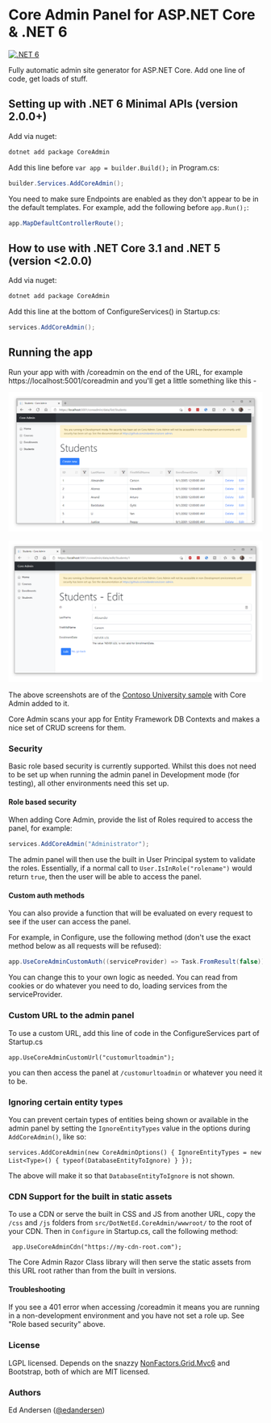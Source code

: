 # Core Admin Panel for ASP.NET Core & .NET 6

[![.NET 6](https://github.com/edandersen/core-admin/actions/workflows/dotnet-core.yml/badge.svg)](https://github.com/edandersen/core-admin/actions/workflows/dotnet-core.yml)

Fully automatic admin site generator for ASP.NET Core. Add one line of code, get loads of stuff.

## Setting up with .NET 6 Minimal APIs (version 2.0.0+)

Add via nuget:

```csharp
dotnet add package CoreAdmin
```

Add this line before ```var app = builder.Build();``` in Program.cs:

```csharp
builder.Services.AddCoreAdmin();
```

You need to make sure Endpoints are enabled as they don't appear to be in the default templates. For example, add the following before ```app.Run();```:

```csharp
app.MapDefaultControllerRoute();
```

## How to use with .NET Core 3.1 and .NET 5 (version <2.0.0)

Add via nuget:

```csharp
dotnet add package CoreAdmin
```

Add this line at the bottom of ConfigureServices() in Startup.cs:

```csharp
services.AddCoreAdmin();
```
## Running the app

Run your app with with /coreadmin on the end of the URL, for example https://localhost:5001/coreadmin and you'll get a little something like this -

![Screenshot of core admin](docs/screenshot-1.PNG "Core Admin")

![Screenshot of core admin](docs/screenshot-2.png "Core Admin")

The above screenshots are of the [Contoso University sample](https://github.com/dotnet/AspNetCore.Docs/tree/master/aspnetcore/data/ef-rp/intro/samples/cu30) with Core Admin added to it.

Core Admin scans your app for Entity Framework DB Contexts and makes a nice set of CRUD screens for them.

### Security

Basic role based security is currently supported. Whilst this does not need to be set up when running the admin panel in Development mode (for testing), all other environments need this set up.

#### Role based security

When adding Core Admin, provide the list of Roles required to access the panel, for example:

```csharp
services.AddCoreAdmin("Administrator");
```

The admin panel will then use the built in User Principal system to validate the roles. Essentially, if a normal call to ```User.IsInRole("rolename")``` would return ```true```, then the user will be able to access the panel.

#### Custom auth methods

You can also provide a function that will be evaluated on every request to see if the user can access the panel.

For example, in Configure, use the following method (don't use the exact method below as all requests will be refused):

```csharp
app.UseCoreAdminCustomAuth((serviceProvider) => Task.FromResult(false));
```

You can change this to your own logic as needed. You can read from cookies or do whatever you need to do, loading services from the serviceProvider.

### Custom URL to the admin panel

To use a custom URL, add this line of code in the ConfigureServices part of Startup.cs

```
app.UseCoreAdminCustomUrl("customurltoadmin");
```

you can then access the panel at ```/customurltoadmin``` or whatever you need it to be.

### Ignoring certain entity types

You can prevent certain types of entities being shown or available in the admin panel by setting the ```IgnoreEntityTypes``` value in the options during ```AddCoreAdmin()```, like so:

```
services.AddCoreAdmin(new CoreAdminOptions() { IgnoreEntityTypes = new List<Type>() { typeof(DatabaseEntityToIgnore) } });
```

The above will make it so that ```DatabaseEntityToIgnore``` is not shown.

### CDN Support for the built in static assets

To use a CDN or serve the built in CSS and JS from another URL, copy the ```/css``` and ```/js``` folders from ```src/DotNetEd.CoreAdmin/wwwroot/``` to the root of your CDN. Then in ```Configure``` in Startup.cs, call the following method:

```
 app.UseCoreAdminCdn("https://my-cdn-root.com");
```

The Core Admin Razor Class library will then serve the static assets from this URL root rather than from the built in versions.

#### Troubleshooting

If you see a 401 error when accessing /coreadmin it means you are running in a non-development environment and you have not set a role up. See "Role based security" above.

### License

LGPL licensed. Depends on the snazzy [NonFactors.Grid.Mvc6](https://github.com/NonFactors/AspNetCore.Grid) and Bootstrap, both of which are MIT licensed.

### Authors

Ed Andersen ([@edandersen](https://twitter.com/edandersen))
